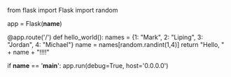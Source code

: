 from flask import Flask
import random

app = Flask(__name__)

@app.route('/')
def hello_world():
      names = {1: "Mark", 2: "Liping", 3: "Jordan", 4: "Michael"}
      name = names[random.randint(1,4)]
      return "Hello, " + name + "!!!!"
      
if __name__ == '__main__':
  app.run(debug=True, host='0.0.0.0')
